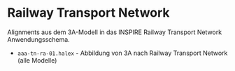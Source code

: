 Railway Transport Network
=========================

Alignments aus dem 3A-Modell in das INSPIRE Railway Transport Network Anwendungsschema.

- `aaa-tn-ra-01.halex` - Abbildung von 3A nach Railway Transport Network (alle Modelle)

